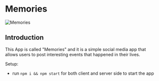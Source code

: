 # Memories

![Memories](https://i.ibb.co/Z8Y0CJv/Screenshot-2020-10-30-at-11-10-04.png)

## Introduction
This App is called "Memories" and it is a simple social media app that allows users to post interesting events that happened in their lives.

Setup:
- run ```npm i && npm start``` for both client and server side to start the app
